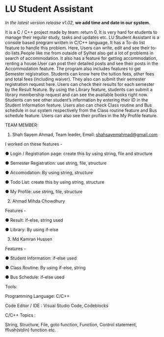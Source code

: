 # LU Student Assistant


_In the latest version release v1.02,_ **we add time and date in our system.**


It is a C / C++ project made by team: return 0. It is very hard for students to manage their regular study, tasks and updates etc. LU Student Assistant is a
console based program written in C/C++ language. It has a To-do list feature to handle this problem.
Here, Users can write, edit and see their to-do lists.People like me from outside of Sylhet also get a lot of
problems in search of accommodation. It also has a feature for getting accommodation, renting a
house.User can post their detailed posts and see their posts in the Accommodation feature. The program
also includes features to get Semester registration. Students can know here the tuition fees, other fees and
total fees (including waiver). They also can submit their semester registration request here. Users can
check their results for each semester by the Result feature. By using the Library feature, students can
submit a library membership request and can see the available books right now. Students can see other
student’s information by entering their ID in the Student Information feature. Users also can check Class
routine and Bus schedule in our system respectively from the Class routine feature and Bus schedule
feature. Users can also see their profiles in the My Profile feature.


TEAM MEMBER:

1. Shah Sayem Ahmad, Team leader, Email: shahsayemahmad@gmail.com


  I worked on these features -
  
  
● Login / Registration page: create this by using string, file and structure

● Semester Registration: use string, file, structure

● Accomodation: By using string, structure

● Todo List: create this by using string, structure

● My Profile: use string, file, structure 


2. Ahmad Mihda Chowdhury

Features -


● Result: if-else, string used

● Library: By using if-else 

3. Md Kamran Hussen

Features -


● Student Information: if-else used

● Class Routine: By using if-else, string

● Bus Schedule: if-else used



Tools:


Programming Language: C/C++


Code Editor / IDE : Visual Studio Code, Codeblocks


C/C++ Topics :


String, Structure, File, goto function, Function, Control statement, 
fflush(stdin) function etc.
